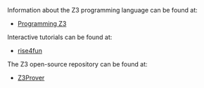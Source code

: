 Information about the Z3 programming language can be found at:
* [Programming Z3](http://theory.stanford.edu/~nikolaj/programmingz3.html)

Interactive tutorials can be found at:
* [rise4fun](https://rise4fun.com/z3/tutorial)

The Z3 open-source repository can be found at:
* [Z3Prover](https://github.com/Z3Prover/z3)
